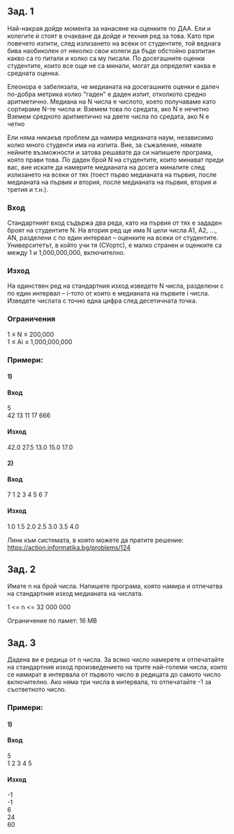 ## Зад. 1
Най-накрая дойде момента за нанасяне на оценките по ДАА. Ели и колегите ѝ стоят в очакване да дойде и техния ред за това. Като при повечето изпити, след излизането на всеки от студентите, той веднага бива наобиколен от няколко свои колеги да бъде обстойно разпитан какво са го питали и колко са му писали. По досегашните оценки студентите, които все още не са минали, могат да определят каква е средната оценка.

Елеонора е забелязала, че медианата на досегашните оценки е далеч по-добра метрика колко "гаден" е даден изпит, отколкото средно аритметично. Медиана на N числа е числото, което получаваме като сортираме N-те числа и:
Вземем това по средата, ако N е нечетно
Вземем средното аритметично на двете числа по средата, ако N е четно

Ели няма никакъв проблем да намира медианата наум, независимо колко много студенти има на изпита. Вие, за съжаление, нямате нейните възможности и затова решавате да си напишете програма, която прави това. По даден брой N на студентите, които минават преди вас, вие искате да намерите медианата на досега миналите след излизането на всеки от тях (тоест първо медианата на първия, после медианата на първия и втория, после медианата на първия, втория и третия и т.н.).

### Вход
Стандартният вход съдържа два реда, като на първия от тях е зададен броят на студентите N. На втория ред ще има N цели числа A1, A2, …, AN, разделени с по един интервал – оценките на всеки от студентите. Университетът, в който учи тя (СУортс), е малко странен и оценките са между 1 и 1,000,000,000, включително.

### Изход
На единствен ред на стандартния изход изведете N числа, разделени с по един интервал – i-тото от които е медианата на първите i числа. Изведете числата с точно една цифра след десетичната точка.

### Ограничения
1 ≤ N ≤ 200,000  
1 ≤ Ai ≤ 1,000,000,000

### Примери:

#### 1)
#### Вход
5  
42 13 11 17 666

#### Изход
42.0 27.5 13.0 15.0 17.0

#### 2)
#### Вход
7
1 2 3 4 5 6 7

#### Изход
1.0 1.5 2.0 2.5 3.0 3.5 4.0

Линк към системата, в която можете да пратите решение: https://action.informatika.bg/problems/124

## Зад. 2
Имате n на брой числа. Напишете програма, която намира и отпечатва на стандартния изход медианата на числата.

1 <= n <= 32 000 000

Ограничение по памет: 16 MB

## Зад. 3
Дадена ви е редица от n числа. За всяко число намерете и отпечатайте на стандартния изход произведението на трите най-големи числа, които се намират в интервала от първото число в редицата до самото число включително. Ако няма три числа в интервала, то отпечатайте -1 за съответното число.

### Примери:

#### 1)
#### Вход
5  
1 2 3 4 5

#### Изход
-1  
-1  
6  
24  
60
